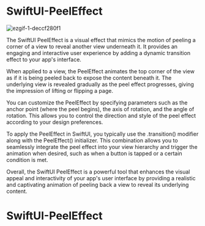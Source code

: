 # SwiftUI-PeelEffect

![ezgif-1-deccf280f1](https://github.com/jp73923/SwiftUI-PeelEffect/assets/46054879/65a1c0a8-4384-4f87-a52f-79e7f1427fe5)

The SwiftUI PeelEffect is a visual effect that mimics the motion of peeling a corner of a view to reveal another view underneath it. It provides an engaging and interactive user experience by adding a dynamic transition effect to your app's interface.

When applied to a view, the PeelEffect animates the top corner of the view as if it is being peeled back to expose the content beneath it. The underlying view is revealed gradually as the peel effect progresses, giving the impression of lifting or flipping a page.

You can customize the PeelEffect by specifying parameters such as the anchor point (where the peel begins), the axis of rotation, and the angle of rotation. This allows you to control the direction and style of the peel effect according to your design preferences.

To apply the PeelEffect in SwiftUI, you typically use the .transition() modifier along with the PeelEffect() initializer. This combination allows you to seamlessly integrate the peel effect into your view hierarchy and trigger the animation when desired, such as when a button is tapped or a certain condition is met.

Overall, the SwiftUI PeelEffect is a powerful tool that enhances the visual appeal and interactivity of your app's user interface by providing a realistic and captivating animation of peeling back a view to reveal its underlying content.
# SwiftUI-PeelEffect
